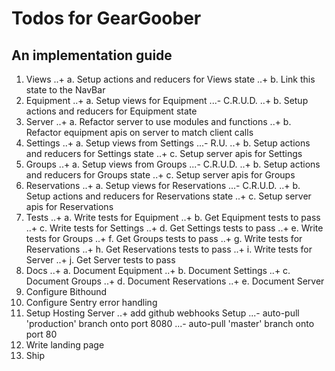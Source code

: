 # Todos for GearGoober
## An implementation guide

1. Views
..+ a. Setup actions and reducers for Views state
..+ b. Link this state to the NavBar
2. Equipment
..+ a. Setup views for Equipment
...- C.R.U.D.
..+ b. Setup actions and reducers for Equipment state
3. Server
..+ a. Refactor server to use modules and functions
..+ b. Refactor equipment apis on server to match client calls
4. Settings
..+ a. Setup views from Settings
...- R.U.
..+ b. Setup actions and reducers for Settings state
..+ c. Setup server apis for Settings
5. Groups
..+ a. Setup views from Groups
...- C.R.U.D.
..+ b. Setup actions and reducers for Groups state
..+ c. Setup server apis for Groups
6. Reservations
..+ a. Setup views for Reservations
...- C.R.U.D.
..+ b. Setup actions and reducers for Reservations state
..+ c. Setup server apis for Reservations
7. Tests
..+ a. Write tests for Equipment
..+ b. Get Equipment tests to pass
..+ c. Write tests for Settings
..+ d. Get Settings tests to pass
..+ e. Write tests for Groups
..+ f. Get Groups tests to pass
..+ g. Write tests for Reservations
..+ h. Get Reservations tests to pass
..+ i. Write tests for Server
..+ j. Get Server tests to pass
8. Docs
..+ a. Document Equipment
..+ b. Document Settings
..+ c. Document Groups
..+ d. Document Reservations
..+ e. Document Server
9. Configure Bithound
10. Configure Sentry error handling
11. Setup Hosting Server
..+ add github webhooks Setup
...- auto-pull 'production' branch onto port 8080
...- auto-pull 'master' branch onto port 80
12. Write landing page
13. Ship

